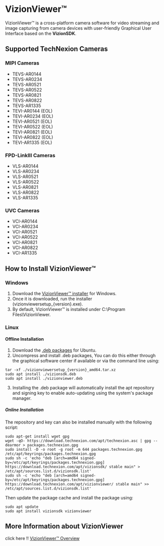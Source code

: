 # VizionViewer™

VizionViewer™ is a cross-platform camera software for video streaming and image capturing from camera devices with user-friendly Graphical User Interface based on the **VizionSDK**.

## Supported TechNexion Cameras

### MIPI Cameras

- TEVS-AR0144
- TEVS-AR0234
- TEVS-AR0521
- TEVS-AR0522
- TEVS-AR0821
- TEVS-AR0822
- TEVS-AR1335
- TEVI-AR0144 (EOL)
- TEVI-AR0234 (EOL)
- TEVI-AR0521 (EOL)
- TEVI-AR0522 (EOL)
- TEVI-AR0821 (EOL)
- TEVI-AR0822 (EOL)
- TEVI-AR1335 (EOL)

### FPD-LinkIII Cameras

- VLS-AR0144
- VLS-AR0234
- VLS-AR0521
- VLS-AR0522
- VLS-AR0821
- VLS-AR0822
- VLS-AR1335

### UVC Cameras

- VCI-AR0144
- VCI-AR0234
- VCI-AR0521
- VCI-AR0522
- VCI-AR0821
- VCI-AR0822
- VCI-AR1335

## How to Install VizionViewer™

### Windows

1. Download the [VizionViewer™ installer](https://download.technexion.com/vizionviewer/windows_x64/) for Windows.
2. Once it is downloaded, run the installer (vizionviewersetup_{version}.exe).
3. By default, VizionViewer™ is installed under C:\Program Files\VizionViewer.

### Linux

#### Offline Installation

1. Download the [.deb packages](https://download.technexion.com/vizionviewer/linux_x64/) for Ubuntu.
2. Uncompress and install .deb packages, You can do this either through the graphical software center if available or via the command line using:

```shell
tar -xf ./vizionviewersetup_{version}_amd64.tar.xz
sudo apt install ./vizionsdk.deb
sudo apt install ./vizionviewer.deb
```

3. Installing the .deb package will automatically install the apt repository and signing key to enable auto-updating using the system's package manager.

##### Online Installation

The repository and key can also be installed manually with the following script:

```shell
sudo apt-get install wget gpg
wget -qO- https://download.technexion.com/apt/technexion.asc | gpg --dearmor > packages.technexion.gpg
sudo install -D -o root -g root -m 644 packages.technexion.gpg /etc/apt/keyrings/packages.technexion.gpg
sudo sh -c 'echo "deb [arch=amd64 signed-by=/etc/apt/keyrings/packages.technexion.gpg] https://download.technexion.com/apt/vizionsdk/ stable main" > /etc/apt/sources.list.d/vizionsdk.list'
sudo sh -c 'echo "deb [arch=amd64 signed-by=/etc/apt/keyrings/packages.technexion.gpg] https://download.technexion.com/apt/vizionviewer/ stable main" >> /etc/apt/sources.list.d/vizionsdk.list'
```
Then update the package cache and install the package using:

```shell
sudo apt update
sudo apt install vizionsdk vizionviewer
```

## More Information about VizionViewer

click here !! [VizionViewer™ Overview](https://developer.technexion.com/docs/installation)
